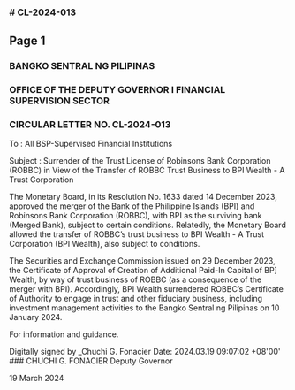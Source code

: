 ### # CL-2024-013

## Page 1

### BANGKO SENTRAL NG PILIPINAS

### OFFICE OF THE DEPUTY GOVERNOR I FINANCIAL SUPERVISION SECTOR

### CIRCULAR LETTER NO. CL-2024-013

To : All BSP-Supervised Financial Institutions

Subject : Surrender of the Trust License of Robinsons Bank Corporation (ROBBC) in View of the Transfer of ROBBC Trust Business to BPI Wealth - A Trust Corporation

The Monetary Board, in its Resolution No. 1633 dated 14 December 2023, approved the merger of the Bank of the Philippine Islands (BPI) and Robinsons Bank Corporation (ROBBC), with BPI as the surviving bank (Merged Bank), subject to certain conditions. Relatedly, the Monetary Board allowed the transfer of ROBBC’s trust business to BPI Wealth - A Trust Corporation (BPI Wealth), also subject to conditions.

The Securities and Exchange Commission issued on 29 December 2023, the Certificate of Approval of Creation of Additional Paid-In Capital of BP] Wealth, by way of trust business of ROBBC (as a consequence of the merger with BPI). Accordingly, BPI Wealth surrendered ROBBC’s Certificate of Authority to engage in trust and other fiduciary business, including investment management activities to the Bangko Sentral ng Pilipinas on 10 January 2024.

For information and guidance.

Digitally signed by _Chuchi G. Fonacier Date: 2024.03.19 09:07:02 +08'00' ### CHUCHI G. FONACIER Deputy Governor

19 March 2024 